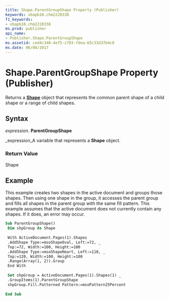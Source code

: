 ```yaml
---
title: Shape.ParentGroupShape Property (Publisher)
keywords: vbapb10.chm2228338
f1_keywords:
- vbapb10.chm2228338
ms.prod: publisher
api_name:
- Publisher.Shape.ParentGroupShape
ms.assetid: ced4c348-4ef5-c703-fdea-65c33d37b4c0
ms.date: 06/08/2017
---
```



# Shape.ParentGroupShape Property (Publisher)

Returns a  **[Shape](Publisher.Shape.md)** object that represents the common parent shape of a child shape or a range of child shapes.


## Syntax

 _expression_. **ParentGroupShape**

 _expression_A variable that represents a  **Shape** object.


### Return Value

Shape


## Example

This example creates two shapes in the active document and groups those shapes. Then using one shape in the group, it accesses the parent group and fills all shapes in the parent group with the same fill pattern. This example assumes that the active document does not currently contain any shapes. If it does, an error may occur.


```vb
Sub ParentGroupShape() 
 Dim shpGroup As Shape 
 
 With ActiveDocument.Pages(1).Shapes 
 .AddShape Type:=msoShapeOval, Left:=72, _ 
 Top:=72, Width:=100, Height:=100 
 .AddShape Type:=msoShapeHeart, Left:=110, _ 
 Top:=120, Width:=100, Height:=100 
 .Range(Array(1, 2)).Group 
 End With 
 
 Set shpGroup = ActiveDocument.Pages(1).Shapes(1) _ 
 .GroupItems(1).ParentGroupShape 
 shpGroup.Fill.Patterned Pattern:=msoPattern25Percent 
 
End Sub
```


